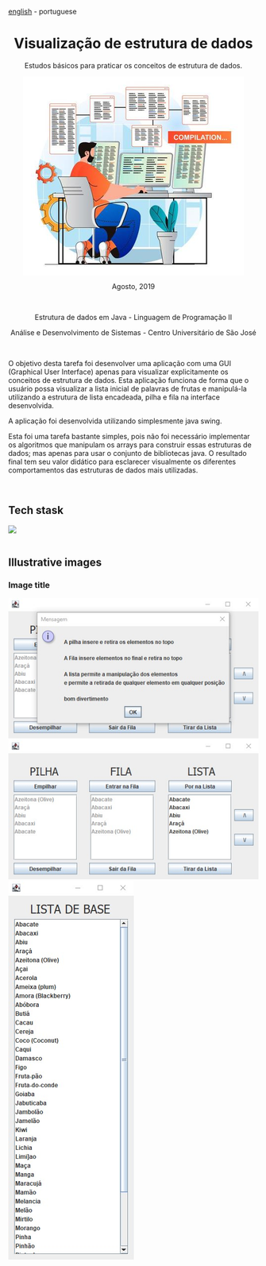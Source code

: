 <!-- LANGUAGE -->
<!-- LANGUAGE -->
<!-- LANGUAGE -->
[english](README.md) -
portuguese
<br>  


<!-- HEADER -->
<!-- HEADER -->
<!-- HEADER -->
<h1 align="center">Visualização de estrutura de dados</h1>
<p align="center">Estudos básicos para praticar os conceitos de estrutura de dados.</p>

<p align="center">
        <img    style="margin: auto; display: block;"
                src="../../resources/logo.jpg"/>
</p>


<!-- DATE -->
<!-- DATE -->
<!-- DATE -->
<p align="center">
        <span>Agosto</span>,
        <span>2019</span></p>
<br>


<!-- LOCAL -->
<!-- LOCAL -->
<!-- LOCAL -->
<p align="center">
        <span>Estrutura de dados em Java</span> -
        <span>Linguagem de Programação II</span></p>
<p align="center">
        <span>Análise e Desenvolvimento de Sistemas</span> -
        <span>Centro Universitário de São José</span></p>
<br>


<!-- TEXT -->
<!-- TEXT -->
<!-- TEXT -->
<!-- goals -->
<!--  just objectives, no results or opinions.-->
<p align="left">O objetivo desta tarefa foi desenvolver uma aplicação com uma GUI (Graphical User Interface) apenas para visualizar explicitamente os conceitos de estrutura de dados. Esta aplicação funciona de forma que o usuário possa visualizar a lista inicial de palavras de frutas e manipulá-la utilizando a estrutura de lista encadeada, pilha e fila na interface desenvolvida.</p>
<!-- results -->
<!-- just results, no objectives or opinions -->
<p align="left">A aplicação foi desenvolvida utilizando simplesmente java swing.</p>
<!-- conclusion -->
<!-- just opinions, no objectives or results -->
<p align="left">Esta foi uma tarefa bastante simples, pois não foi necessário implementar os algoritmos que manipulam os arrays para construir essas estruturas de dados; mas apenas para usar o conjunto de bibliotecas java. O resultado final tem seu valor didático para esclarecer visualmente os diferentes comportamentos das estruturas de dados mais utilizadas.</p>
<br>


<!-- TECH -->
<!-- TECH -->
<!-- TECH -->
## Tech stask
<div style="display: flex; justify-content: left;">
        <img    style="margin-right: 15px;"
                src="https://img.shields.io/badge/Java-ED8B00?style=for-the-badge&logo=java&logoColor=white"/>
</div>
<br>


<!-- IMAGES -->
<!-- IMAGES -->
<!-- IMAGES -->
## Illustrative images

### Image title
<div>
        <img    style="margin: 0; "
                src="resources/datastruct_app1.jpg"/>
</div>
<div>
        <img    style="margin: 0; "
                src="resources/datastruct_app2.jpg"/>
</div>
<div>
        <img    style="margin: 0; "
                src="resources/datastruct_app3.jpg"/>
</div>